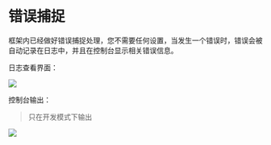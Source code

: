 # 错误捕捉

框架内已经做好错误捕捉处理，您不需要任何设置，当发生一个错误时，错误会被自动记录在日志中，并且在控制台显示相关错误信息。

日志查看界面：

![](http://fairyever.qiniudn.com/20180820173544.png?imageMogr2/auto-orient/thumbnail/1480x/blur/1x0/quality/100|imageslim)

控制台输出：

> 只在开发模式下输出

![](http://fairyever.qiniudn.com/20180820172927.png?imageMogr2/auto-orient/thumbnail/1480x/blur/1x0/quality/100|imageslim)